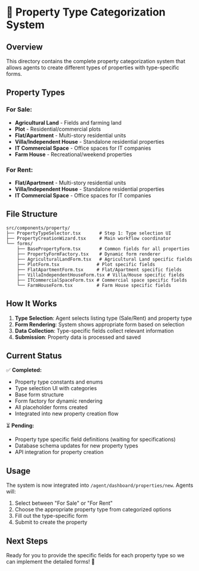 # 🏡 Property Type Categorization System

## Overview

This directory contains the complete property categorization system that allows agents to create different types of properties with type-specific forms.

## Property Types

### For Sale:
- **Agricultural Land** - Fields and farming land
- **Plot** - Residential/commercial plots
- **Flat/Apartment** - Multi-story residential units
- **Villa/Independent House** - Standalone residential properties
- **IT Commercial Space** - Office spaces for IT companies
- **Farm House** - Recreational/weekend properties

### For Rent:
- **Flat/Apartment** - Multi-story residential units
- **Villa/Independent House** - Standalone residential properties
- **IT Commercial Space** - Office spaces for IT companies

## File Structure

```
src/components/property/
├── PropertyTypeSelector.tsx       # Step 1: Type selection UI
├── PropertyCreationWizard.tsx     # Main workflow coordinator
└── forms/
    ├── BasePropertyForm.tsx       # Common fields for all properties
    ├── PropertyFormFactory.tsx    # Dynamic form renderer
    ├── AgriculturalLandForm.tsx   # Agricultural Land specific fields
    ├── PlotForm.tsx              # Plot specific fields
    ├── FlatApartmentForm.tsx     # Flat/Apartment specific fields
    ├── VillaIndependentHouseForm.tsx # Villa/House specific fields
    ├── ITCommercialSpaceForm.tsx # Commercial space specific fields
    └── FarmHouseForm.tsx         # Farm House specific fields
```

## How It Works

1. **Type Selection**: Agent selects listing type (Sale/Rent) and property type
2. **Form Rendering**: System shows appropriate form based on selection
3. **Data Collection**: Type-specific fields collect relevant information
4. **Submission**: Property data is processed and saved

## Current Status

✅ **Completed:**
- Property type constants and enums
- Type selection UI with categories
- Base form structure
- Form factory for dynamic rendering
- All placeholder forms created
- Integrated into new property creation flow

⏳ **Pending:**
- Property type specific field definitions (waiting for specifications)
- Database schema updates for new property types
- API integration for property creation

## Usage

The system is now integrated into `/agent/dashboard/properties/new`. Agents will:

1. Select between "For Sale" or "For Rent"
2. Choose the appropriate property type from categorized options
3. Fill out the type-specific form
4. Submit to create the property

## Next Steps

Ready for you to provide the specific fields for each property type so we can implement the detailed forms! 🚀